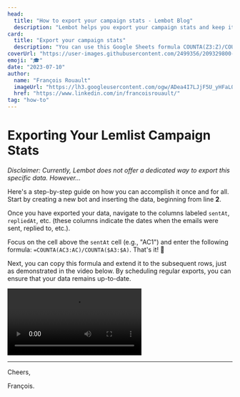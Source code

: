 ```yaml
---
head:
  title: "How to export your campaign stats - Lembot Blog"
  description: "Lembot helps you export your campaign stats and keep it up-to-date without a click."
card:
  title: "Export your campaign stats"
  description: "You can use this Google Sheets formula COUNTA(Z3:Z)/COUNTA($A3:$A) to compute your campaign stats, then Lembot will keep this data up-to-date by automatically the export."
coverUrl: "https://user-images.githubusercontent.com/2499356/209329800-3f3935ac-c184-4ecc-8399-8e2019775d7b.jpg"
emoji: "🎓"
date: "2023-07-10"
author:
  name: "François Rouault"
  imageUrl: "https://lh3.googleusercontent.com/ogw/ADea4I7LJjF5U_yHFaLQIoNCysLkiEHPLHnWKxj0i1SadVY=s32-c-mo"
  href: "https://www.linkedin.com/in/francoisrouault/"
tag: "how-to"
---
```


# Exporting Your Lemlist Campaign Stats

_Disclaimer: Currently, Lembot does not offer a dedicated way to export this specific data. However..._

Here's a step-by-step guide on how you can accomplish it once and for all. Start by creating a new bot and inserting the data, beginning from line **2**.

Once you have exported your data, navigate to the columns labeled `sentAt`, `repliedAt`, etc. (these columns indicate the dates when the emails were sent, replied to, etc.).

Focus on the cell above the `sentAt` cell (e.g., "AC1") and enter the following formula: `=COUNTA(AC3:AC)/COUNTA($A3:$A)`. That's it! 🎉

Next, you can copy this formula and extend it to the subsequent rows, just as demonstrated in the video below. By scheduling regular exports, you can ensure that your data remains up-to-date.

![campaign stats](https://github-production-user-asset-6210df.s3.amazonaws.com/2499356/252350415-f7aaf097-1956-4cf5-a7cf-1e51228fa1d4.mp4)

---

Cheers,

François.
